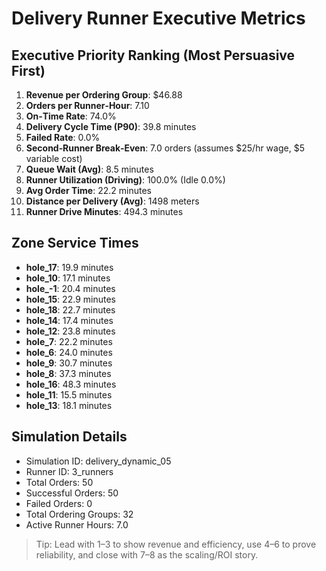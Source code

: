 # Delivery Runner Executive Metrics

## Executive Priority Ranking (Most Persuasive First)
1. **Revenue per Ordering Group**: $46.88
2. **Orders per Runner‑Hour**: 7.10
3. **On‑Time Rate**: 74.0%
4. **Delivery Cycle Time (P90)**: 39.8 minutes
5. **Failed Rate**: 0.0%
6. **Second‑Runner Break‑Even**: 7.0 orders (assumes $25/hr wage, $5 variable cost)
7. **Queue Wait (Avg)**: 8.5 minutes
8. **Runner Utilization (Driving)**: 100.0% (Idle 0.0%)
9. **Avg Order Time**: 22.2 minutes
10. **Distance per Delivery (Avg)**: 1498 meters
11. **Runner Drive Minutes**: 494.3 minutes

## Zone Service Times
- **hole_17**: 19.9 minutes
- **hole_10**: 17.1 minutes
- **hole_-1**: 20.4 minutes
- **hole_15**: 22.9 minutes
- **hole_18**: 22.7 minutes
- **hole_14**: 17.4 minutes
- **hole_12**: 23.8 minutes
- **hole_7**: 22.2 minutes
- **hole_6**: 24.0 minutes
- **hole_9**: 30.7 minutes
- **hole_8**: 37.3 minutes
- **hole_16**: 48.3 minutes
- **hole_11**: 15.5 minutes
- **hole_13**: 18.1 minutes


## Simulation Details
- Simulation ID: delivery_dynamic_05
- Runner ID: 3_runners
- Total Orders: 50
- Successful Orders: 50
- Failed Orders: 0
- Total Ordering Groups: 32
- Active Runner Hours: 7.0

> Tip: Lead with 1–3 to show revenue and efficiency, use 4–6 to prove reliability, and close with 7–8 as the scaling/ROI story.
